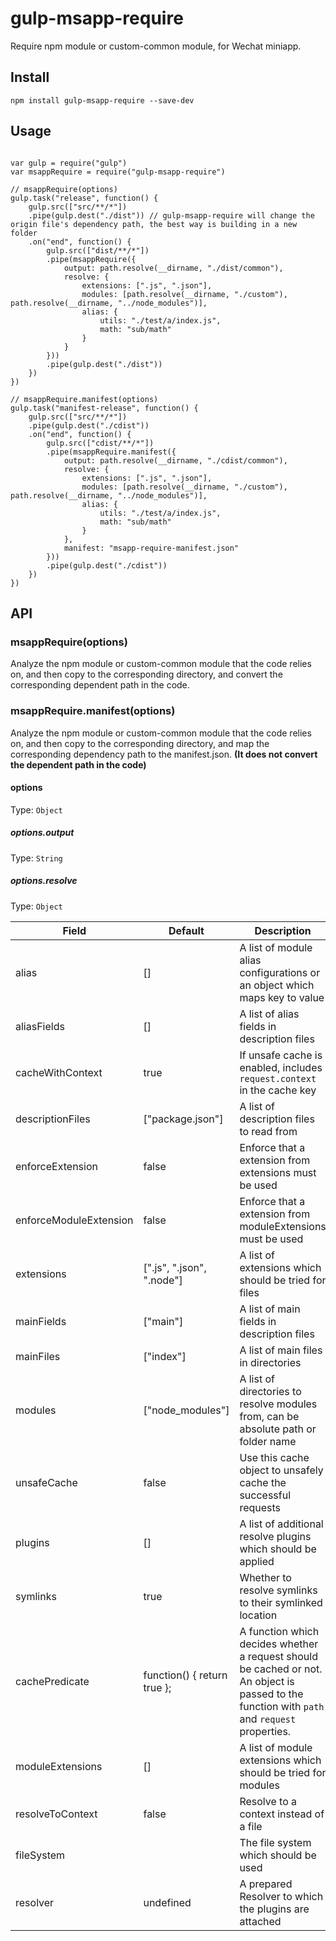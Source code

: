 # gulp-msapp-require

Require npm module or custom-common module, for Wechat miniapp.

## Install

```
npm install gulp-msapp-require --save-dev
```

## Usage


```

var gulp = require("gulp")
var msappRequire = require("gulp-msapp-require")

// msappRequire(options)
gulp.task("release", function() {
    gulp.src(["src/**/*"])
    .pipe(gulp.dest("./dist")) // gulp-msapp-require will change the origin file's dependency path, the best way is building in a new folder
    .on("end", function() {
        gulp.src(["dist/**/*"])
        .pipe(msappRequire({
            output: path.resolve(__dirname, "./dist/common"),
            resolve: {
                extensions: [".js", ".json"],
                modules: [path.resolve(__dirname, "./custom"), path.resolve(__dirname, "../node_modules")],
                alias: {
                    utils: "./test/a/index.js",
                    math: "sub/math"
                }
            }
        }))
        .pipe(gulp.dest("./dist"))
    })
})

// msappRequire.manifest(options)
gulp.task("manifest-release", function() {
    gulp.src(["src/**/*"])
    .pipe(gulp.dest("./cdist"))
    .on("end", function() {
        gulp.src(["cdist/**/*"])
        .pipe(msappRequire.manifest({
            output: path.resolve(__dirname, "./cdist/common"),
            resolve: {
                extensions: [".js", ".json"],
                modules: [path.resolve(__dirname, "./custom"), path.resolve(__dirname, "../node_modules")],
                alias: {
                    utils: "./test/a/index.js",
                    math: "sub/math"
                }
            },
            manifest: "msapp-require-manifest.json"
        }))
        .pipe(gulp.dest("./cdist"))
    })
})
```


## API

### msappRequire(options)
Analyze the npm module or custom-common module that the code relies on, and then copy to the corresponding directory, and convert the corresponding dependent path in the code.

### msappRequire.manifest(options)
Analyze the npm module or custom-common module that the code relies on, and then copy to the corresponding directory, and map the corresponding dependency path to the manifest.json. **(It does not convert the dependent path in the code)**

#### options

Type: `Object`

##### options.output
Type: `String`<br>

##### options.resolve
Type: `Object`

| Field                    | Default                     | Description                                                                        |
| ------------------------ | --------------------------- | ---------------------------------------------------------------------------------- |
| alias                    | []                          | A list of module alias configurations or an object which maps key to value |
| aliasFields              | []                          | A list of alias fields in description files |
| cacheWithContext         | true                        | If unsafe cache is enabled, includes `request.context` in the cache key  |
| descriptionFiles         | ["package.json"]            | A list of description files to read from |
| enforceExtension         | false                       | Enforce that a extension from extensions must be used |
| enforceModuleExtension   | false                       | Enforce that a extension from moduleExtensions must be used |
| extensions               | [".js", ".json", ".node"]   | A list of extensions which should be tried for files |
| mainFields               | ["main"]                    | A list of main fields in description files |
| mainFiles                | ["index"]                   | A list of main files in directories |
| modules                  | ["node_modules"]            | A list of directories to resolve modules from, can be absolute path or folder name |
| unsafeCache              | false                       | Use this cache object to unsafely cache the successful requests |
| plugins                  | []                          | A list of additional resolve plugins which should be applied |
| symlinks                 | true                        | Whether to resolve symlinks to their symlinked location |
| cachePredicate           | function() { return true }; | A function which decides whether a request should be cached or not. An object is passed to the function with `path` and `request` properties. |
| moduleExtensions         | []                          | A list of module extensions which should be tried for modules |
| resolveToContext         | false                       | Resolve to a context instead of a file |
| fileSystem               |                             | The file system which should be used |
| resolver                 | undefined                   | A prepared Resolver to which the plugins are attached |